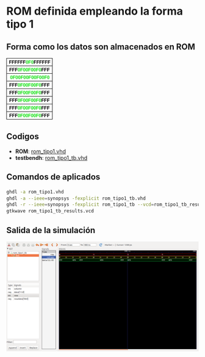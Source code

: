 # ROM definida empleando la forma tipo 1 #

## Forma como los datos son almacenados en ROM ##

![mem_example4](mem_example3.jpg)

## Codigos ##
* **ROM**: [rom_tipo1.vhd](rom_tipo1.vhd)
* **testbendh**:  [rom_tipo1_tb.vhd](rom_tipo1_tb.vhd)

## Comandos de aplicados ##

```bash
ghdl -a rom_tipo1.vhd
ghdl -a --ieee=synopsys -fexplicit rom_tipo1_tb.vhd
ghdl -r --ieee=synopsys -fexplicit rom_tipo1_tb --vcd=rom_tipo1_tb_results.vcd
gtkwave rom_tipo1_tb_results.vcd
```

## Salida de la simulación ##

![grafica_rom_tipo1](grafica_rom_tipo1.png)

